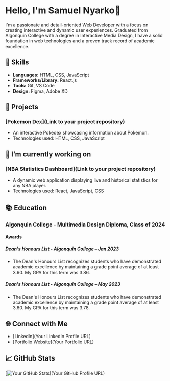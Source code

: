 
# Hello, I'm Samuel Nyarko👋

I'm a passionate and detail-oriented Web Developer with a focus on creating interactive and dynamic user experiences. Graduated from Algonquin College with a degree in Interactive Media Design, I have a solid foundation in web technologies and a proven track record of academic excellence.

## 🔧 Skills

- **Languages:** HTML, CSS, JavaScript
- **Frameworks/Library:** React.js
- **Tools:** Git, VS Code
- **Design:** Figma, Adobe XD

## 🚀 Projects

### [Pokemon Dex](Link to your project repository)
- An interactive Pokedex showcasing information about Pokemon.
- Technologies used: HTML, CSS, JavaScript

  

## 🔭 I’m currently working on

  ### [NBA Statistics Dashboard](Link to your project repository)
- A dynamic web application displaying live and historical statistics for any NBA player.
- Technologies used: React, JavaScript, CSS

## 📚 Education

### Algonquin College - Multimedia Design Diploma, Class of 2024 
#### Awards
  ##### Dean's Honours List - Algonquin College – Jan 2023 
  - The Dean's Honours List recognizes students who have demonstrated academic excellence by maintaining a grade point average of at least 3.60. My GPA for this term was 3.86.

  ##### Dean's Honours List - Algonquin College – May 2023
  - The Dean's Honours List recognizes students who have demonstrated academic excellence by maintaining a grade point average of at least 3.60. My GPA for this term was 3.78.


## 🌐 Connect with Me

- [LinkedIn](Your LinkedIn Profile URL)
- [Portfolio Website](Your Portfolio URL)

## 📈 GitHub Stats

[![Your GitHub Stats](https://github-readme-stats.vercel.app/api?username=yourusername&show_icons=true&hide_title=true)](Your GitHub Profile URL)
<!--
- 🌱 I’m currently learning ...
- 📫 How to reach me: ...
- 😄 Pronouns: ...
- ⚡ Fun fact: ...
-->
